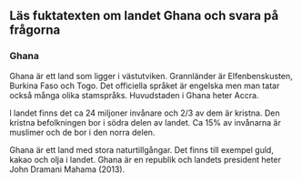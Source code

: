 ## Läs fuktatexten om landet Ghana och svara på frågorna

### Ghana
Ghana är ett land som ligger i västutviken. Grannländer är Elfenbenskusten, Burkina Faso och Togo. Det officiella språket är engelska men man tatar också många olika stamspråks. Huvudstaden i Ghana heter Accra.

l landet finns det ca 24 miljoner invånare och 2/3 av dem är kristna. Den kristna befolkningen bor i södra delen av landet. Ca 15% av invånarna är muslimer och de bor i den norra delen.

Ghana är ett land med stora naturtillgångar. Det finns till exempel guld, kakao och olja i landet. Ghana är en republik och landets president heter John Dramani Mahama (2013).


<!--stackedit_data:
eyJoaXN0b3J5IjpbMTkyNDk2MzkxOV19
-->